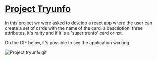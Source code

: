 # [Project Tryunfo](https://deboraserra.github.io/project-tryunfo/)

In this project we were asked to develop a react app where the user can create a set of cards with the name of the card, a description, three attributes, it's rarity and if it is a 'super trunfo' card or not.

On the GIF below, it's possible to see the application working.

![Project tryunfo gif](https://github.com/DeboraSerra/Trybe-exercises/blob/main/Module2_front-end/Block11/project-tryunfo/project-tryunfo.gif)
